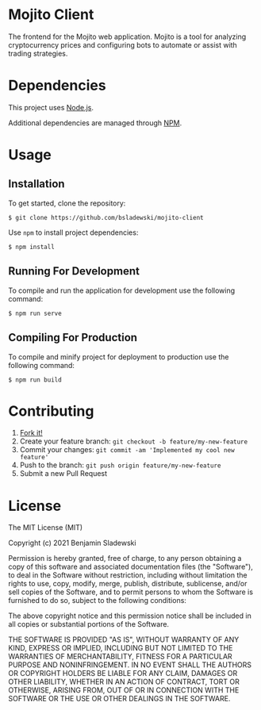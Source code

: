 # Mojito Client

The frontend for the Mojito web application. Mojito is a tool for analyzing cryptocurrency prices and configuring bots to automate or assist with trading strategies.

# Dependencies

This project uses [Node.js](https://nodejs.org/en/docs/guides/getting-started-guide/).

Additional dependencies are managed through [NPM](https://docs.npmjs.com/getting-started).

# Usage

## Installation

To get started, clone the repository:

`$ git clone https://github.com/bsladewski/mojito-client`

Use `npm` to install project dependencies:

```
$ npm install
```

## Running For Development

To compile and run the application for development use the following command:

```
$ npm run serve
```

## Compiling For Production

To compile and minify project for deployment to production use the following command:

```
$ npm run build
```

# Contributing

1. [Fork it!](https://github.com/bsladewski/mojito-client/fork)
2. Create your feature branch: `git checkout -b feature/my-new-feature`
3. Commit your changes: `git commit -am 'Implemented my cool new feature'`
4. Push to the branch: `git push origin feature/my-new-feature`
5. Submit a new Pull Request

# License

The MIT License (MIT)

Copyright (c) 2021 Benjamin Sladewski

Permission is hereby granted, free of charge, to any person obtaining a copy of this software and associated documentation files (the "Software"), to deal in the Software without restriction, including without limitation the rights to use, copy, modify, merge, publish, distribute, sublicense, and/or sell copies of the Software, and to permit persons to whom the Software is furnished to do so, subject to the following conditions:

The above copyright notice and this permission notice shall be included in all copies or substantial portions of the Software.

THE SOFTWARE IS PROVIDED "AS IS", WITHOUT WARRANTY OF ANY KIND, EXPRESS OR IMPLIED, INCLUDING BUT NOT LIMITED TO THE WARRANTIES OF MERCHANTABILITY, FITNESS FOR A PARTICULAR PURPOSE AND NONINFRINGEMENT. IN NO EVENT SHALL THE AUTHORS OR COPYRIGHT HOLDERS BE LIABLE FOR ANY CLAIM, DAMAGES OR OTHER LIABILITY, WHETHER IN AN ACTION OF CONTRACT, TORT OR OTHERWISE, ARISING FROM, OUT OF OR IN CONNECTION WITH THE SOFTWARE OR THE USE OR OTHER DEALINGS IN THE SOFTWARE.
